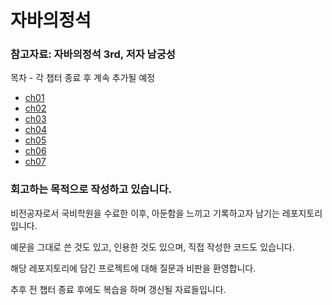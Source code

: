 # 자바의정석 

### 참고자료: 자바의정석 3rd, 저자 남궁성

목차 - 각 챕터 종료 후 계속 추가될 예정

* [ch01](https://github.com/limsatgat/studyJava/tree/master/ch01/src)
* [ch02](https://github.com/limsatgat/studyJava/tree/master/ch02/src)
* [ch03](https://github.com/limsatgat/studyJava/tree/master/ch03/src)
* [ch04](https://github.com/limsatgat/studyJava/tree/master/ch04/src)
* [ch05](https://github.com/limsatgat/studyJava/tree/master/ch05/src)
* [ch06](https://github.com/limsatgat/studyJava/tree/master/ch06/src)
* [ch07](https://github.com/limsatgat/studyJava/tree/master/ch07/src)

### 회고하는 목적으로 작성하고 있습니다.

비전공자로서 국비학원을 수료한 이후, 아둔함을 느끼고 기록하고자 남기는 레포지토리 입니다.

예문을 그대로 쓴 것도 있고, 인용한 것도 있으며, 직접 작성한 코드도 있습니다.

해당 레포지토리에 담긴 프로젝트에 대해 질문과 비판을 환영합니다.

추후 전 챕터 종료 후에도 복습을 하며 갱신될 자료들입니다. 